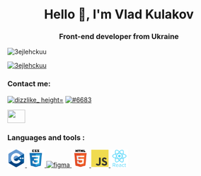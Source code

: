 <h1 align="center">Hello 👋, I'm Vlad Kulakov</h1>
<h3 align="center">Front-end developer from Ukraine</h3>

<p align="left"> <img src="https://komarev.com/ghpvc/?username=3ejlehckuu&label=Profile%20views&color=a22eef&style=flat-square" alt="3ejlehckuu" /> </p>
<p align="left"> <a href="https://github.com/ryo-ma/github-profile-trophy"><img src="https://github-profile-trophy.vercel.app/?username=3ejlehckuu" alt="3ejlehckuu" /></a> </p>

<h3 align="left">Contact me:</h3>
<p align="left">
<a href="https://instagram.com/dizzlike_" target="blank"><img align="center" src="https://raw.githubusercontent.com/rahuldkjain/github-profile-readme-generator/master/src/images/icons/Social/instagram.svg" alt="dizzlike_ height="30" width="40" /></a>
<a href="https://discord.gg/#6683" target="blank"><img align="center" src="https://raw.githubusercontent.com/rahuldkjain/github-profile-readme-generator/master/src/images/icons/Social/discord.svg" alt="#6683" height="30" width="40" /></a> </p>
<a href="https://www.linkedin.com/in/vlad-kulakov-63263a29" target="blank"><img align="center" src="https://raw.githubusercontent.com/rahuldkjain/github-profile-readme-generator/master/src/images/icons/Social/linkedin.svg" height="30" width="40" /></a> </p>

<h3 align="left">Languages ​​and tools :</h3>
<p align="left"> 
  <a href="https://www.w3schools.com/cpp/" target="_blank" rel="noreferrer"> <img src="https://raw.githubusercontent.com/devicons/devicon/master/icons/cplusplus/cplusplus-original.svg" alt="cplusplus" width="40" height="40"/> </a>
  <a href="https://www.w3schools.com/css/" target="_blank" rel="noreferrer"> <img src="https://raw.githubusercontent.com/devicons/devicon/master/icons/css3/css3-original-wordmark.svg" alt="css3" width="40" height="40"/> </a>
  <a href="https://www.figma.com/" target="_blank" rel= "noreferrer"> <img src="https://www.vectorlogo.zone/logos/figma/figma-icon.svg" alt="figma" width="40" height="40"/> </a> 
  <a href="https://www.w3.org/html/" target="_blank" rel= "noreferrer"> <img src="https://raw.githubusercontent.com/devicons/devicon/master/icons/html5/html5-original-wordmark.svg" alt="html5" width="40" height=" 40"/> </a>
  <a href="https://developer.mozilla.org/en-US/docs/Web/JavaScript" target="_blank" rel="noreferrer"> <img src="https://raw.githubusercontent.com/devicons/devicon/master/icons/javascript/javascript-original.svg" alt="javascript" width="40" height="40"/> </a> 
  <a href="https://reactjs.org/" target="_blank" rel="noreferrer"> <img src= "https://raw.githubusercontent.com/devicons/devicon/master/icons/react/react-original-wordmark.svg" alt="react" width="40" height="40"/> </a> </p>
